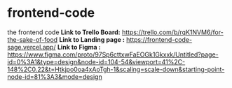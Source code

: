 # frontend-code
the frontend code
**Link to Trello Board:**
https://trello.com/b/rqK1NVM6/for-the-sake-of-food
**Link to Landing page :**
https://frontend-code-sage.vercel.app/
**Link to Figma :**
https://www.figma.com/proto/97Sp6cttxwFaEOGk1Gkxxk/Untitled?page-id=0%3A1&type=design&node-id=104-54&viewport=41%2C-148%2C0.22&t=Htkjpo0oa4xAoTgh-1&scaling=scale-down&starting-point-node-id=81%3A3&mode=design

